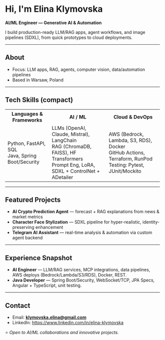 # Hi, I'm Elina Klymovska
**AI/ML Engineer — Generative AI & Automation**

I build production-ready LLM/RAG apps, agent workflows, and image pipelines (SDXL), from quick prototypes to cloud deployments.

---

## About
- Focus: LLM apps, RAG, agents, computer vision, data/automation pipelines  
- Based in Warsaw, Poland

---

## Tech Skills (compact)

<table>
  <tr>
    <th>Languages & Frameworks</th>
    <th>AI / ML</th>
    <th>Cloud & DevOps</th>
  </tr>
  <tr>
    <td>
      Python, FastAPI, SQL<br/>
      Java, Spring Boot/Security<br/>
    </td>
    <td>
      LLMs (OpenAI, Claude, Mistral), LangChain<br/>
      RAG (ChromaDB, FAISS), HF Transformers<br/>
      Prompt Eng, LoRA, SDXL + ControlNet + ADetailer
    </td>
    <td>
      AWS (Bedrock, Lambda, S3, RDS), Docker<br/>
      GitHub Actions, Terraform, RunPod<br/>
      Testing: Pytest, JUnit/Mockito
    </td>
  </tr>
</table>

---

## Featured Projects
- **AI Crypto Prediction Agent** — forecast + RAG explanations from news & market metrics  
- **Character Face Stylization** — SDXL pipeline for hyper-realistic, identity-preserving enhancement  
- **Telegram AI Assistant** — real-time analysis & automation via custom agent backend

---

## Experience Snapshot
- **AI Engineer** — LLM/RAG services, MCP integrations, data pipelines, AWS deploys (Bedrock/Lambda/S3/RDS), Docker, REST.  
- **Java Developer** — Spring Boot/Security, WebSocket/TCP, JPA Specs, Angular + TypeScript, unit testing.

---

## Contact
- Email: **klymovska.elina@gmail.com**  
- LinkedIn: https://www.linkedin.com/in/elina-klymovska

⭐ *Open to AI/ML collaborations and innovative projects.*
